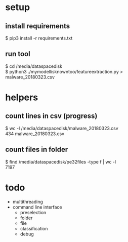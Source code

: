 # setup
## install requirements
$ pip3 install -r requirements.txt

## run tool
$ cd /media/dataspacedisk  <br/>
$ python3 ./mymodellisknowntoo/featureextraction.py > malware_20180323.csv

# helpers
## count lines in csv (progress)
$ wc -l /media/dataspacedisk/malware_20180323.csv  <br/> 
434 malware_20180323.csv

## count files in folder
$ find /media/dataspacedisk/pe32files -type f | wc -l <br/>
7197

# todo
- multithreading
- command line interface
  - preselection
  - folder
  - file
  - classification
  - debug